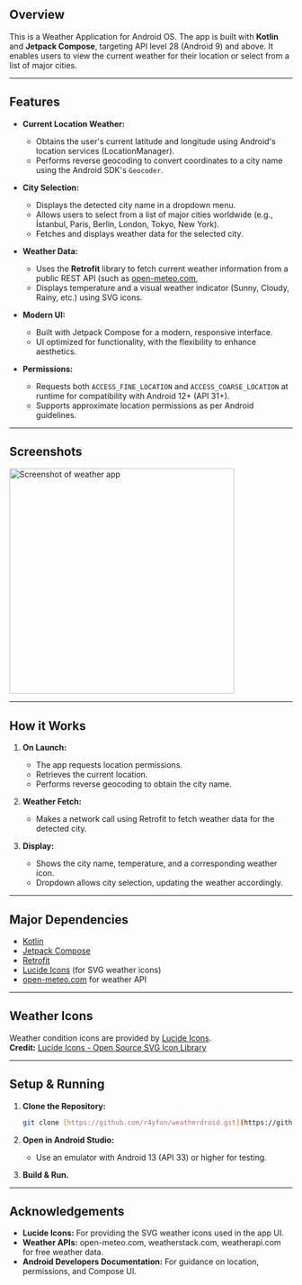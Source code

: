 ## Overview

This is a Weather Application for Android OS. The app is built with **Kotlin** and **Jetpack Compose**, targeting API level 28 (Android 9) and above. It enables users to view the current weather for their location or select from a list of major cities.

---

## Features

- **Current Location Weather:**  
  - Obtains the user's current latitude and longitude using Android's location services (LocationManager).
  - Performs reverse geocoding to convert coordinates to a city name using the Android SDK's `Geocoder`.

- **City Selection:**  
  - Displays the detected city name in a dropdown menu.
  - Allows users to select from a list of major cities worldwide (e.g., İstanbul, Paris, Berlin, London, Tokyo, New York).
  - Fetches and displays weather data for the selected city.

- **Weather Data:**  
  - Uses the **Retrofit** library to fetch current weather information from a public REST API (such as [open-meteo.com](https://open-meteo.com/),
  - Displays temperature and a visual weather indicator (Sunny, Cloudy, Rainy, etc.) using SVG icons.

- **Modern UI:**  
  - Built with Jetpack Compose for a modern, responsive interface.
  - UI optimized for functionality, with the flexibility to enhance aesthetics.

- **Permissions:**  
  - Requests both `ACCESS_FINE_LOCATION` and `ACCESS_COARSE_LOCATION` at runtime for compatibility with Android 12+ (API 31+).
  - Supports approximate location permissions as per Android guidelines.

---

## Screenshots

<img alt="Screenshot of weather app" height="400px" src="https://github.com/user-attachments/assets/8dd85e48-0924-4715-94d6-99feedf10461" />

---

## How it Works

1. **On Launch:**  
   - The app requests location permissions.
   - Retrieves the current location.
   - Performs reverse geocoding to obtain the city name.

2. **Weather Fetch:**  
   - Makes a network call using Retrofit to fetch weather data for the detected city.

3. **Display:**  
   - Shows the city name, temperature, and a corresponding weather icon.
   - Dropdown allows city selection, updating the weather accordingly.

---

## Major Dependencies

- [Kotlin](https://kotlinlang.org/)  
- [Jetpack Compose](https://developer.android.com/jetpack/compose)
- [Retrofit](https://square.github.io/retrofit/)
- [Lucide Icons](https://lucide.dev/icons/) (for SVG weather icons)  
- [open-meteo.com](https://open-meteo.com/) for weather API

---

## Weather Icons

Weather condition icons are provided by [Lucide Icons](https://lucide.dev/icons/).  
**Credit:** [Lucide Icons - Open Source SVG Icon Library](https://lucide.dev/)

---

## Setup & Running

1. **Clone the Repository:**  
   ```sh
   git clone [https://github.com/r4yfon/weatherdroid.git](https://github.com/r4yfon/weatherdroid.git)
   ```

2. **Open in Android Studio:**  
   - Use an emulator with Android 13 (API 33) or higher for testing.

3. **Build & Run.**

---

## Acknowledgements

- **Lucide Icons:** For providing the SVG weather icons used in the app UI.
- **Weather APIs:** open-meteo.com, weatherstack.com, weatherapi.com for free weather data.
- **Android Developers Documentation:** For guidance on location, permissions, and Compose UI.
